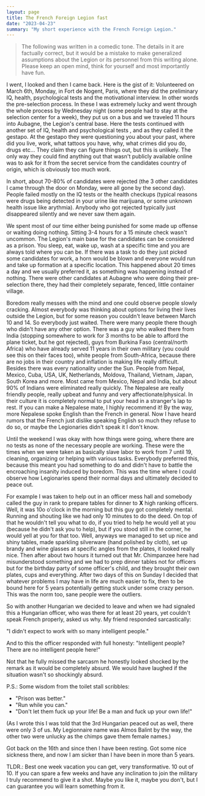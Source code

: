```yaml
---
layout: page
title: The French Foreign Legion fast
date: "2023-04-23"
summary: "My short experience with the French Foreign Legion."
---
```


> The following was written in a comedic tone. The details in it are factually correct, but it would be a mistake
> to make generalized assumptions about the Legion or its personnel from this writing alone. Please keep an open mind,
> think for yourself and most importantly have fun.

I went, I looked and then I came back. Here is the gist of it:
Volunteered on March 6th, Monday, in Fort de Nogent, Paris, where they did the preliminary IQ, health, psychological tests and the motivational interview.
In other words the pre-selection process.
In these I was extremely lucky and went through the whole process by Wednesday night (some people had to stay at the selection center for a week),
they put us on a bus and we traveled 11 hours into Aubagne, the Legion's central base.
Here the tests continued with another set of IQ, health and psychological tests , and as they called it the gestapo.
At the gestapo they were questioning you about your past, where did you live, work, what tattoos you have, why, what crimes did you do, drugs etc...
They claim they can figure things out, but this is unlikely. The only way they could find anything out that wasn't publicly available online was to ask for it
from the secret service from the candidates country of origin, which is obviously too much work.

In short, about 70-80% of candidates were rejected (the 3 other candidates I came through the door on Monday, were all gone by the second day).
People failed mostly on the IQ tests or the health checkups (typical reasons were drugs being detected in your urine like marijuana, or some unknown health
issue like arythmia). Anybody who got rejected typically just disappeared silently and we never saw them again.

We spent most of our time either being punished for some made up offense or waiting doing nothing. Sitting 3-4 hours for a 15 minute check wasn't uncommon.
The Legion's main base for the candidates can be considered as a prison. You sleep, eat, wake up, wash at a specific time and you are always told where you can be.
If there was a task to do they just picked some candidates for work, a horn would be blown and everyone would run and take up formation at a specific location.
This happened about 20 times a day and we usually preferred it, as something was happening instead of nothing. There were other candidates at Aubagne who were doing
their pre-selection there, they had their completely separate, fenced, little container village.

Boredom really messes with the mind and one could observe people slowly cracking. Almost everybody was thinking about options for living their lives outside the Legion,
but for some reason you couldn't leave between March 10 and 14. So everybody just waited. There were many people there though who didn't have any other option.
There was a guy who walked there from India (stopping somewhere to work for 3 months to be able to afford the plane ticket, but he got rejected), guys from Burkina Faso
(central/north Africa) who have already served 11 years in their own military (you could see this on their faces too), white people from South-Africa, because there
are no jobs in their country and inflation is making life really difficult. Besides there was every nationality under the Sun.
People from Nepal, Mexico, Cuba, USA, UK, Netherlands, Moldova, Thailand, Vietnam, Japan, South Korea and more. Most came from Mexico, Nepal and India, but about
90% of Indians were eliminated really quickly.
The Nepalese are really friendly people, really upbeat and funny and very affectionate/physical. In their culture it is completely normal to put your head in a stranger's lap to rest.
If you can make a Nepalese mate, I highly recommend it!
By the way, more Nepalese spoke English than the French in general. Now I have heard rumors that the French just dislike speaking English so much they refuse to do so, or maybe
the Legionaries didn't speak it I don't know.

Until the weekend I was okay with how things were going, where there are no tests as none of the necessary people are working. These were the times when we were taken
as basically slave labor to work from 7 until 19, cleaning, organizing or helping with various tasks. Everybody preferred this, because this meant you had something to do
and didn't have to battle the encroaching insanity induced by boredom. This was the time where I could observe how Legionaries spend their normal days and ultimately decided to peace out.

For example I was taken to help out in an officer mess hall and somebody called the guy in rank to prepare tables for dinner to **X** high ranking officers.
Well, it was 10o o'clock in the morning but this guy got completely mental.
Running and shouting like we had only 10 minutes to do the deed. On top of that he wouldn't tell you what to do, if you tried to help he would yell at you
(because he didn't ask you to help), but if you stood still in the corner, he would yell at you for that too. Well, anyways we managed to set up nice and shiny tables, made sparkling
silverware (hand polished by cloth), set up brandy and wine glasses at specific angles from the plates, it looked really nice. Then after about two hours it turned out that Mr. Chimpanzee
here had misunderstood something and we had to prep dinner tables not for officers but for the birthday party of some officer's child, and they brought their own plates,
cups and everything. After two days of this on Sunday I decided that whatever problems I may have in life are much easier to fix, then to be bound here for 5 years potentially
getting stuck under some crazy person. This was the norm too, sane people were the outliers.

So with another Hungarian we decided to leave and when we had signaled this a Hungarian officer, who was there for at least 20 years, yet couldn't speak French properly, asked us why.
My friend responded sarcastically:

"I didn't expect to work with so many intelligent people."

And to this the officer responded with full honesty:
"Intelligent people? There are no intelligent people here!"

Not that he fully missed the sarcasm he honestly looked shocked by the remark as it would be completely absurd. We would have laughed if the situation wasn't so shockingly absurd.

P.S.: Some wisdom from the toilet stall scribbles:

- "Prison was better."
- "Run while you can."
- "Don't let them fuck up your life! Be a man and fuck up your own life!"

(As I wrote this I was told that the 3rd Hungarian peaced out as well, there were only 3 of us. My Legionnaire name was Almos Balint by the way, the other two were unlucky as the chimps gave them female names.)

Got back on the 16th and since then I have been resting. Got some nice sickness there, and now I am sicker than I have been in more than 5 years.

TLDR.: Best one week vacation you can get, very transformative. 10 out of 10. If you can spare a few weeks and have any inclination to join the military I truly recommend to give it a shot.
Maybe you like it, maybe you don't, but I can guarantee you will learn something from it.
